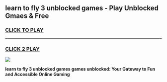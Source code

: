 
## learn to fly 3 unblocked games - Play Unblocked Gmaes & Free
<h3>
<a href="https://news.freeplayer.one?title=learn_to_fly_3_unblocked_games&ref=23F">CLICK TO PLAY</a></h3>
<hr>

<h3>
<a href="https://news.freeplayer.one?title=learn_to_fly_3_unblocked_games&ref=23F">CLICK 2 PLAY</a>
  
</h3>

<a href="https://news.freeplayer.one?title=learn_to_fly_3_unblocked_games&ref=23F/"><img src="https://clearcache.store/games.png"></a>


**learn to fly 3 unblocked games games unblocked: Your Gateway to Fun and Accessible Online Gaming**
